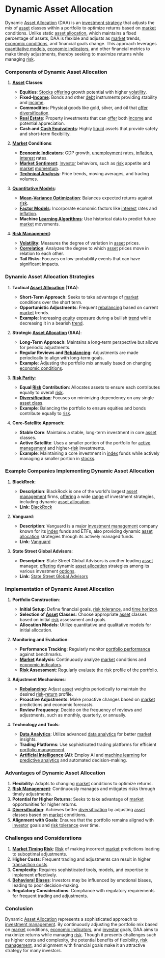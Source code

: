 # Dynamic Asset Allocation

Dynamic [Asset Allocation](../a/asset_allocation.md) (DAA) is an [investment strategy](../i/investment_strategy.md) that adjusts the mix of [asset](../a/asset.md) classes within a portfolio to optimize returns based on [market](../m/market.md) conditions. Unlike static [asset allocation](../a/asset_allocation.md), which maintains a fixed percentage of assets, DAA is flexible and adjusts as [market](../m/market.md) trends, [economic conditions](../e/economic_conditions.md), and financial goals change. This approach leverages [quantitative models](../q/quantitative_models.md), [economic indicators](../e/economic_indicators.md), and other financial metrics to make timely adjustments, thereby seeking to maximize returns while managing [risk](../r/risk.md).

### Components of Dynamic Asset Allocation

1. **[Asset](../a/asset.md) Classes**:
    - **Equities**: [Stocks](../s/stock.md) [offering](../o/offering.md) growth potential with higher [volatility](../v/volatility.md).
    - **Fixed-[Income](../i/income.md)**: Bonds and other [debt](../d/debt.md) instruments providing stability and [income](../i/income.md).
    - **Commodities**: Physical goods like gold, silver, and oil that [offer](../o/offer.md) [diversification](../d/diversification.md).
    - **[Real Estate](../r/real_estate.md)**: Property investments that can [offer](../o/offer.md) both [income](../i/income.md) and potential appreciation.
    - **Cash and [Cash Equivalents](../c/cash_equivalents.md)**: Highly [liquid](../l/liquid.md) assets that provide safety and short-term flexibility.

2. **[Market](../m/market.md) Conditions**:
    - **[Economic Indicators](../e/economic_indicators.md)**: GDP growth, [unemployment](../u/unemployment.md) rates, [inflation](../i/inflation.md), [interest](../i/interest.md) rates.
    - **[Market Sentiment](../m/market_sentiment.md)**: [Investor](../i/investor.md) behaviors, such as [risk](../r/risk.md) appetite and [market](../m/market.md) [momentum](../m/momentum.md).
    - **[Technical Analysis](../t/technical_analysis.md)**: Price trends, moving averages, and trading volumes.

3. **[Quantitative Models](../q/quantitative_models.md)**:
    - **[Mean-Variance Optimization](../m/mean-variance_optimization.md)**: Balances expected returns against [risk](../r/risk.md).
    - **[Factor Models](../f/factor_models.md)**: Incorporate economic factors like [interest](../i/interest.md) rates and [inflation](../i/inflation.md).
    - **Machine [Learning Algorithms](../l/learning_algorithms_in_trading.md)**: Use historical data to predict future [market](../m/market.md) movements.

4. **[Risk Management](../r/risk_management.md)**:
    - **[Volatility](../v/volatility.md)**: Measures the degree of variation in [asset](../a/asset.md) prices.
    - **[Correlation](../c/correlation.md)**: Analyzes the degree to which [asset](../a/asset.md) prices move in relation to each other.
    - **Tail Risks**: Focuses on low-probability events that can have significant impacts.

### Dynamic Asset Allocation Strategies

1. **Tactical [Asset Allocation](../a/asset_allocation.md) (TAA)**:
    - **Short-Term Approach**: Seeks to take advantage of [market](../m/market.md) conditions over the short term.
    - **Opportunistic Adjustments**: Frequent [rebalancing](../r/rebalancing.md) based on current [market](../m/market.md) trends.
    - **Example**: Increasing [equity](../e/equity.md) exposure during a bullish [trend](../t/trend.md) while decreasing it in a bearish [trend](../t/trend.md).

2. **Strategic [Asset Allocation](../a/asset_allocation.md) (SAA)**:
    - **Long-Term Approach**: Maintains a long-term perspective but allows for periodic adjustments.
    - **Regular Reviews and [Rebalancing](../r/rebalancing.md)**: Adjustments are made periodically to align with long-term goals.
    - **Example**: Adjusting the portfolio mix annually based on changing [economic conditions](../e/economic_conditions.md).

3. **[Risk Parity](../r/risk_parity.md)**:
    - **Equal [Risk](../r/risk.md) Contribution**: Allocates assets to ensure each contributes equally to overall [risk](../r/risk.md).
    - **[Diversification](../d/diversification.md)**: Focuses on minimizing dependency on any single [asset class](../a/asset_class.md).
    - **Example**: Balancing the portfolio to ensure equities and bonds contribute equally to [risk](../r/risk.md).

4. **Core-Satellite Approach**:
    - **Stable Core**: Maintains a stable, long-term investment in core [asset](../a/asset.md) classes.
    - **Active Satellite**: Uses a smaller portion of the portfolio for [active management](../a/active_management.md) and higher-[risk](../r/risk.md) investments.
    - **Example**: Maintaining a core investment in [index](../i/index_instrument.md) funds while actively managing a smaller portion in [stocks](../s/stock.md).

### Example Companies Implementing Dynamic Asset Allocation

1. **BlackRock**:
    - **Description**: BlackRock is one of the world's largest [asset management](../a/asset_management.md) firms, [offering](../o/offering.md) a wide [range](../r/range.md) of investment strategies, including dynamic [asset allocation](../a/asset_allocation.md).
    - **Link**: [BlackRock](https://www.blackrock.com)

2. **Vanguard**:
    - **Description**: Vanguard is a major [investment management](../i/investment_management.md) company known for its [index](../i/index_instrument.md) funds and ETFs, also providing dynamic [asset allocation](../a/asset_allocation.md) strategies through its actively managed funds.
    - **Link**: [Vanguard](https://www.vanguard.com)

3. **State Street Global Advisors**:
    - **Description**: State Street Global Advisors is another leading [asset](../a/asset.md) manager, [offering](../o/offering.md) dynamic [asset allocation](../a/asset_allocation.md) strategies among its various investment [options](../o/options.md).
    - **Link**: [State Street Global Advisors](https://www.ssga.com)

### Implementation of Dynamic Asset Allocation

1. **Portfolio Construction**:
    - **Initial Setup**: Define financial goals, [risk tolerance](../r/risk_tolerance.md), and [time horizon](../t/time_horizon.md).
    - **Selection of [Asset](../a/asset.md) Classes**: Choose appropriate [asset](../a/asset.md) classes based on initial [risk](../r/risk.md) assessment and goals.
    - **Allocation Models**: Utilize quantitative and qualitative models for initial allocation.

2. **Monitoring and Evaluation**:
    - **Performance Tracking**: Regularly monitor [portfolio performance](../p/portfolio_performance.md) against benchmarks.
    - **[Market](../m/market.md) Analysis**: Continuously analyze [market](../m/market.md) conditions and [economic indicators](../e/economic_indicators.md).
    - **[Risk](../r/risk.md) Assessment**: Regularly evaluate the [risk](../r/risk.md) profile of the portfolio.

3. **Adjustment Mechanisms**:
    - **[Rebalancing](../r/rebalancing.md)**: Adjust [asset](../a/asset.md) weights periodically to maintain the desired [risk](../r/risk.md)-[return](../r/return.md) profile.
    - **Proactive Adjustments**: Make proactive changes based on [market](../m/market.md) predictions and economic forecasts.
    - **Review Frequency**: Decide on the frequency of reviews and adjustments, such as monthly, quarterly, or annually.

4. **Technology and Tools**:
    - **[Data Analytics](../d/data_analytics.md)**: Utilize advanced [data analytics](../d/data_analytics.md) for better [market](../m/market.md) insights.
    - **Trading Platforms**: Use sophisticated trading platforms for efficient [portfolio management](../p/portfolio_management.md).
    - **[Artificial Intelligence](../a/artificial_intelligence_in_trading.md) (AI)**: Employ AI and [machine learning](../m/machine_learning.md) for [predictive analytics](../p/predictive_analytics.md) and automated decision-making.

### Advantages of Dynamic Asset Allocation

1. **Flexibility**: Adapts to changing [market](../m/market.md) conditions to optimize returns.
2. **[Risk Management](../r/risk_management.md)**: Continuously manages and mitigates risks through timely adjustments.
3. **Potential for Higher Returns**: Seeks to take advantage of [market](../m/market.md) opportunities for higher returns.
4. **[Diversification](../d/diversification.md)**: Achieves better [diversification](../d/diversification.md) by adjusting [asset](../a/asset.md) classes based on [market](../m/market.md) conditions.
5. **Alignment with Goals**: Ensures that the portfolio remains aligned with [investor](../i/investor.md) goals and [risk tolerance](../r/risk_tolerance.md) over time.

### Challenges and Considerations

1. **[Market Timing](../m/market_timing.md) [Risk](../r/risk.md)**: [Risk](../r/risk.md) of making incorrect [market](../m/market.md) predictions leading to suboptimal adjustments.
2. **Higher Costs**: Frequent trading and adjustments can result in higher [transaction costs](../t/transaction_costs.md).
3. **Complexity**: Requires sophisticated tools, models, and expertise to implement effectively.
4. **[Behavioral Biases](../b/behavioral_biases_in_trading.md)**: Investors may be influenced by emotional biases, leading to poor decision-making.
5. **Regulatory Considerations**: Compliance with regulatory requirements for frequent trading and adjustments.

### Conclusion

Dynamic [Asset Allocation](../a/asset_allocation.md) represents a sophisticated approach to [investment management](../i/investment_management.md). By continuously adjusting the portfolio mix based on [market](../m/market.md) conditions, [economic indicators](../e/economic_indicators.md), and [investor](../i/investor.md) goals, DAA aims to maximize returns while managing [risk](../r/risk.md). Though it presents challenges such as higher costs and complexity, the potential benefits of flexibility, [risk management](../r/risk_management.md), and alignment with financial goals make it an attractive strategy for many investors.
